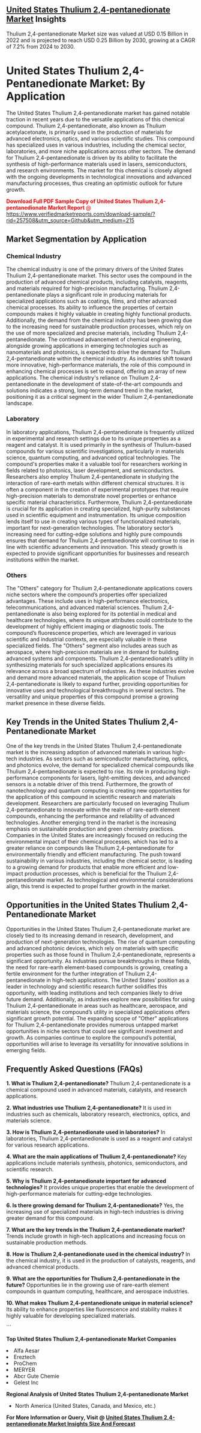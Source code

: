 <h2><a href="https://www.verifiedmarketreports.com/download-sample/?rid=257508&amp;utm_source=Github&amp;utm_medium=215" target="_blank">United States Thulium 2,4-pentanedionate Market</a> Insights</h2><p>Thulium 2,4-pentanedionate Market size was valued at USD 0.15 Billion in 2022 and is projected to reach USD 0.25 Billion by 2030, growing at a CAGR of 7.2% from 2024 to 2030.</p><p> <h1>United States Thulium 2,4-Pentanedionate Market: By Application</h1> <p>The United States Thulium 2,4-pentanedionate market has gained notable traction in recent years due to the versatile applications of this chemical compound. Thulium 2,4-pentanedionate, also known as Thulium acetylacetonate, is primarily used in the production of materials for advanced electronics, optics, and various scientific studies. This compound has specialized uses in various industries, including the chemical sector, laboratories, and more niche applications across other sectors. The demand for Thulium 2,4-pentanedionate is driven by its ability to facilitate the synthesis of high-performance materials used in lasers, semiconductors, and research environments. The market for this chemical is closely aligned with the ongoing developments in technological innovations and advanced manufacturing processes, thus creating an optimistic outlook for future growth. <p><span class=""><span style="color: #ff0000;"><strong>Download Full PDF Sample Copy of United States Thulium 2,4-pentanedionate Market Report</strong> @ </span><a href="https://www.verifiedmarketreports.com/download-sample/?rid=257508&amp;utm_source=Github&amp;utm_medium=215" target="_blank">https://www.verifiedmarketreports.com/download-sample/?rid=257508&amp;utm_source=Github&amp;utm_medium=215</a></span></p></p> <h2>Market Segmentation by Application</h2> <h3>Chemical Industry</h3> <p>The chemical industry is one of the primary drivers of the United States Thulium 2,4-pentanedionate market. This sector uses the compound in the production of advanced chemical products, including catalysts, reagents, and materials required for high-precision manufacturing. Thulium 2,4-pentanedionate plays a significant role in producing materials for specialized applications such as coatings, films, and other advanced chemical processes. Its ability to influence the properties of certain compounds makes it highly valuable in creating highly functional products. Additionally, the demand from the chemical industry has been growing due to the increasing need for sustainable production processes, which rely on the use of more specialized and precise materials, including Thulium 2,4-pentanedionate. The continued advancement of chemical engineering, alongside growing applications in emerging technologies such as nanomaterials and photonics, is expected to drive the demand for Thulium 2,4-pentanedionate within the chemical industry. As industries shift toward more innovative, high-performance materials, the role of this compound in enhancing chemical processes is set to expand, offering an array of new applications. The chemical industry's reliance on Thulium 2,4-pentanedionate in the development of state-of-the-art compounds and solutions indicates a strong, long-term demand trend in the market, positioning it as a critical segment in the wider Thulium 2,4-pentanedionate landscape. <h3>Laboratory</h3> <p>In laboratory applications, Thulium 2,4-pentanedionate is frequently utilized in experimental and research settings due to its unique properties as a reagent and catalyst. It is used primarily in the synthesis of Thulium-based compounds for various scientific investigations, particularly in materials science, quantum computing, and advanced optical technologies. The compound's properties make it a valuable tool for researchers working in fields related to photonics, laser development, and semiconductors. Researchers also employ Thulium 2,4-pentanedionate in studying the interaction of rare-earth metals within different chemical structures. It is often a component in the creation of experimental prototypes that require high-precision materials to demonstrate novel properties or enhance specific material characteristics. Furthermore, Thulium 2,4-pentanedionate is crucial for its application in creating specialized, high-purity substances used in scientific equipment and instrumentation. Its unique composition lends itself to use in creating various types of functionalized materials, important for next-generation technologies. The laboratory sector’s increasing need for cutting-edge solutions and highly pure compounds ensures that demand for Thulium 2,4-pentanedionate will continue to rise in line with scientific advancements and innovation. This steady growth is expected to provide significant opportunities for businesses and research institutions within the market. <h3>Others</h3> <p>The "Others" category for Thulium 2,4-pentanedionate applications covers niche sectors where the compound’s properties offer specialized advantages. These include uses in high-performance electronics, telecommunications, and advanced material sciences. Thulium 2,4-pentanedionate is also being explored for its potential in medical and healthcare technologies, where its unique attributes could contribute to the development of highly efficient imaging or diagnostic tools. The compound’s fluorescence properties, which are leveraged in various scientific and industrial contexts, are especially valuable in these specialized fields. The "Others" segment also includes areas such as aerospace, where high-precision materials are in demand for building advanced systems and components. Thulium 2,4-pentanedionate’s utility in synthesizing materials for such specialized applications ensures its relevance across a broad spectrum of industries. As these industries evolve and demand more advanced materials, the application scope of Thulium 2,4-pentanedionate is likely to expand further, providing opportunities for innovative uses and technological breakthroughs in several sectors. The versatility and unique properties of this compound promise a growing market presence in these diverse fields. <h2>Key Trends in the United States Thulium 2,4-Pentanedionate Market</h2> <p>One of the key trends in the United States Thulium 2,4-pentanedionate market is the increasing adoption of advanced materials in various high-tech industries. As sectors such as semiconductor manufacturing, optics, and photonics evolve, the demand for specialized chemical compounds like Thulium 2,4-pentanedionate is expected to rise. Its role in producing high-performance components for lasers, light-emitting devices, and advanced sensors is a notable driver of this trend. Furthermore, the growth of nanotechnology and quantum computing is creating new opportunities for the application of this compound in scientific research and materials development. Researchers are particularly focused on leveraging Thulium 2,4-pentanedionate to innovate within the realm of rare-earth element compounds, enhancing the performance and reliability of advanced technologies. Another emerging trend in the market is the increasing emphasis on sustainable production and green chemistry practices. Companies in the United States are increasingly focused on reducing the environmental impact of their chemical processes, which has led to a greater reliance on compounds like Thulium 2,4-pentanedionate for environmentally friendly and efficient manufacturing. The push toward sustainability in various industries, including the chemical sector, is leading to a growing demand for products that enable more efficient and low-impact production processes, which is beneficial for the Thulium 2,4-pentanedionate market. As technological and environmental considerations align, this trend is expected to propel further growth in the market. <h2>Opportunities in the United States Thulium 2,4-Pentanedionate Market</h2> <p>Opportunities in the United States Thulium 2,4-pentanedionate market are closely tied to its increasing demand in research, development, and production of next-generation technologies. The rise of quantum computing and advanced photonic devices, which rely on materials with specific properties such as those found in Thulium 2,4-pentanedionate, represents a significant opportunity. As industries pursue breakthroughs in these fields, the need for rare-earth element-based compounds is growing, creating a fertile environment for the further integration of Thulium 2,4-pentanedionate in high-tech applications. The United States’ position as a leader in technology and scientific research further solidifies this opportunity, with leading institutions and tech companies likely to drive future demand. Additionally, as industries explore new possibilities for using Thulium 2,4-pentanedionate in areas such as healthcare, aerospace, and materials science, the compound’s utility in specialized applications offers significant growth potential. The expanding scope of "Other" applications for Thulium 2,4-pentanedionate provides numerous untapped market opportunities in niche sectors that could see significant investment and growth. As companies continue to explore the compound’s potential, opportunities will arise to leverage its versatility for innovative solutions in emerging fields. <h2>Frequently Asked Questions (FAQs)</h2> <p><strong>1. What is Thulium 2,4-pentanedionate?</strong> Thulium 2,4-pentanedionate is a chemical compound used in advanced materials, catalysts, and research applications.</p> <p><strong>2. What industries use Thulium 2,4-pentanedionate?</strong> It is used in industries such as chemicals, laboratory research, electronics, optics, and materials science.</p> <p><strong>3. How is Thulium 2,4-pentanedionate used in laboratories?</strong> In laboratories, Thulium 2,4-pentanedionate is used as a reagent and catalyst for various research applications.</p> <p><strong>4. What are the main applications of Thulium 2,4-pentanedionate?</strong> Key applications include materials synthesis, photonics, semiconductors, and scientific research.</p> <p><strong>5. Why is Thulium 2,4-pentanedionate important for advanced technologies?</strong> It provides unique properties that enable the development of high-performance materials for cutting-edge technologies.</p> <p><strong>6. Is there growing demand for Thulium 2,4-pentanedionate?</strong> Yes, the increasing use of specialized materials in high-tech industries is driving greater demand for this compound.</p> <p><strong>7. What are the key trends in the Thulium 2,4-pentanedionate market?</strong> Trends include growth in high-tech applications and increasing focus on sustainable production methods.</p> <p><strong>8. How is Thulium 2,4-pentanedionate used in the chemical industry?</strong> In the chemical industry, it is used in the production of catalysts, reagents, and advanced chemical products.</p> <p><strong>9. What are the opportunities for Thulium 2,4-pentanedionate in the future?</strong> Opportunities lie in the growing use of rare-earth element compounds in quantum computing, healthcare, and aerospace industries.</p> <p><strong>10. What makes Thulium 2,4-pentanedionate unique in material science?</strong> Its ability to enhance properties like fluorescence and stability makes it highly valuable for developing specialized materials.</p> ```</p><p><strong>Top United States Thulium 2,4-pentanedionate Market Companies</strong></p><div data-test-id=""><p><li>Alfa Aesar</li><li> Ereztech</li><li> ProChem</li><li> MERYER</li><li> Abcr Gute Chemie</li><li> Gelest Inc</li></p><div><strong>Regional Analysis of&nbsp;United States Thulium 2,4-pentanedionate Market</strong></div><ul><li dir="ltr"><p dir="ltr">North America&nbsp;(United States, Canada, and Mexico, etc.)</p></li></ul><p><strong>For More Information or Query, Visit @&nbsp;</strong><strong><a href="https://www.verifiedmarketreports.com/product/thulium-2-4-pentanedionate-market/?utm_source=Github&amp;utm_medium=215" target="_blank">United States Thulium 2,4-pentanedionate Market Insights Size And Forecast</a></strong></p></div>
